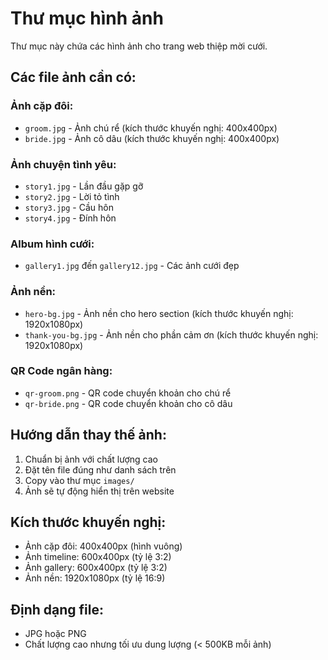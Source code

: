 # Thư mục hình ảnh

Thư mục này chứa các hình ảnh cho trang web thiệp mời cưới.

## Các file ảnh cần có:

### Ảnh cặp đôi:
- `groom.jpg` - Ảnh chú rể (kích thước khuyến nghị: 400x400px)
- `bride.jpg` - Ảnh cô dâu (kích thước khuyến nghị: 400x400px)

### Ảnh chuyện tình yêu:
- `story1.jpg` - Lần đầu gặp gỡ
- `story2.jpg` - Lời tỏ tình
- `story3.jpg` - Cầu hôn
- `story4.jpg` - Đính hôn

### Album hình cưới:
- `gallery1.jpg` đến `gallery12.jpg` - Các ảnh cưới đẹp

### Ảnh nền:
- `hero-bg.jpg` - Ảnh nền cho hero section (kích thước khuyến nghị: 1920x1080px)
- `thank-you-bg.jpg` - Ảnh nền cho phần cảm ơn (kích thước khuyến nghị: 1920x1080px)

### QR Code ngân hàng:
- `qr-groom.png` - QR code chuyển khoản cho chú rể
- `qr-bride.png` - QR code chuyển khoản cho cô dâu

## Hướng dẫn thay thế ảnh:

1. Chuẩn bị ảnh với chất lượng cao
2. Đặt tên file đúng như danh sách trên
3. Copy vào thư mục `images/`
4. Ảnh sẽ tự động hiển thị trên website

## Kích thước khuyến nghị:
- Ảnh cặp đôi: 400x400px (hình vuông)
- Ảnh timeline: 600x400px (tỷ lệ 3:2)
- Ảnh gallery: 600x400px (tỷ lệ 3:2)
- Ảnh nền: 1920x1080px (tỷ lệ 16:9)

## Định dạng file:
- JPG hoặc PNG
- Chất lượng cao nhưng tối ưu dung lượng (< 500KB mỗi ảnh)
